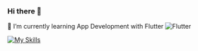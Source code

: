 ### Hi there 👋

🔭 I’m currently learning App Development with Flutter
![Flutter](https://img.shields.io/badge/Flutter-%2302569B.svg?style=for-the-badge&logo=Flutter&logoColor=white)

[![My Skills](https://skillicons.dev/icons?i=js,html,css,flutter,wasm)](https://skillicons.dev)

<!--
**AndreKrug/AndreKrug** is a ✨ _special_ ✨ repository because its `README.md` (this file) appears on your GitHub profile.

Here are some ideas to get you started:

- 🔭 I’m currently working on ...
- 🌱 I’m currently learning ...
- 👯 I’m looking to collaborate on ...
- 🤔 I’m looking for help with ...
- 💬 Ask me about ...
- 📫 How to reach me: ...
- 😄 Pronouns: ...
- ⚡ Fun fact: ...
-->
